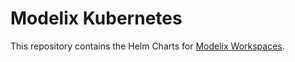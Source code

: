 # Modelix Kubernetes

This repository contains the Helm Charts for [Modelix Workspaces](https://github.com/modelix/modelix.workspaces).